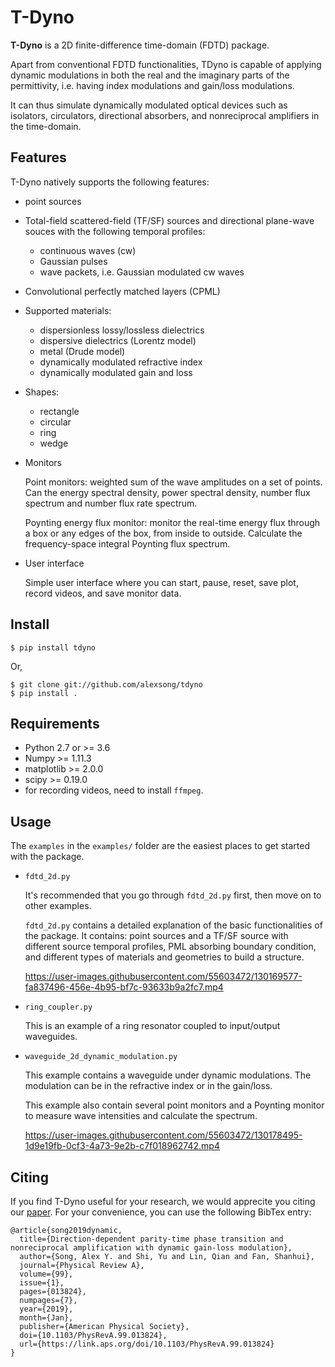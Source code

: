 T-Dyno
======

**T-Dyno** is a 2D finite-difference time-domain (FDTD) package. 

Apart from conventional FDTD functionalities, TDyno is capable of applying dynamic modulations in both the real and the imaginary parts of the permittivity, i.e. having index modulations and gain/loss modulations.

It can thus simulate dynamically modulated optical devices such as  isolators, circulators, directional absorbers, and nonreciprocal amplifiers in the time-domain.

## Features
T-Dyno natively supports the following features:
*   point sources

*   Total-field scattered-field (TF/SF) sources and directional plane-wave souces with the following temporal profiles:
    *   continuous waves (cw)
    *   Gaussian pulses
    *   wave packets, i.e. Gaussian modulated cw waves

*   Convolutional perfectly matched layers (CPML)

*   Supported materials:
    *   dispersionless lossy/lossless dielectrics
    *   dispersive dielectrics (Lorentz model)
    *   metal (Drude model)
    *   dynamically modulated refractive index
    *   dynamically modulated gain and loss

*   Shapes:
    *   rectangle
    *   circular
    *   ring
    *   wedge

*   Monitors

    Point monitors: weighted sum of the wave amplitudes on a set of points. Can the energy spectral density, power spectral density, number flux spectrum and number flux rate spectrum.

    Poynting energy flux monitor: monitor the real-time energy flux through a box or any edges of the box, from inside to outside. Calculate the frequency-space integral Poynting flux spectrum.

*   User interface

    Simple user interface where you can start, pause, reset, save plot, record videos, and save monitor data.


## Install

    $ pip install tdyno
Or,

    $ git clone git://github.com/alexsong/tdyno
    $ pip install .


## Requirements

-   Python 2.7 or >= 3.6
-   Numpy >= 1.11.3
-   matplotlib >= 2.0.0
-   scipy >= 0.19.0
-   for recording videos, need to install `ffmpeg`.


## Usage
The `examples` in the `examples/` folder are the easiest places to get started with the package. 

*   `fdtd_2d.py`

    It's recommended that you go through `fdtd_2d.py` first, then move on to other examples. 
    
    `fdtd_2d.py` contains a detailed explanation of the basic functionalities of the package. It contains: point sources and a TF/SF source with different source temporal profiles, PML absorbing boundary condition, and different types of materials and geometries to build a structure.
    
    https://user-images.githubusercontent.com/55603472/130169577-fa837496-456e-4b95-bf7c-93633b9a2fc7.mp4

*   `ring_coupler.py`

    This is an example of a ring resonator coupled to input/output waveguides.

*   `waveguide_2d_dynamic_modulation.py` 

    This example contains a waveguide under dynamic modulations. The modulation can be in the refractive index or in the gain/loss.

    This example also contain several point monitors and a Poynting monitor to measure wave intensities and calculate the spectrum.

    https://user-images.githubusercontent.com/55603472/130178495-1d9e19fb-0cf3-4a73-9e2b-c7f018962742.mp4

## Citing

If you find T-Dyno useful for your research, we would apprecite you citing our [paper](https://doi.org/10.1103/PhysRevA.99.013824). For your convenience, you can use the following BibTex entry:

```
@article{song2019dynamic,
  title={Direction-dependent parity-time phase transition and nonreciprocal amplification with dynamic gain-loss modulation},
  author={Song, Alex Y. and Shi, Yu and Lin, Qian and Fan, Shanhui},
  journal={Physical Review A},
  volume={99},
  issue={1},
  pages={013824},
  numpages={7},
  year={2019},
  month={Jan},
  publisher={American Physical Society},
  doi={10.1103/PhysRevA.99.013824},
  url={https://link.aps.org/doi/10.1103/PhysRevA.99.013824}
}
```
